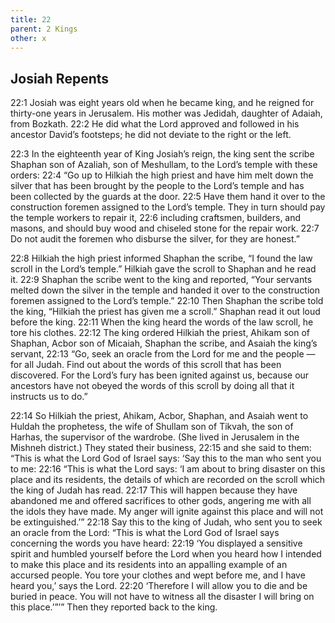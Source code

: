```yaml
---
title: 22
parent: 2 Kings
other: x
---
```


## Josiah Repents

<a name="22:1">22:1</a> Josiah was eight years old when he became king, and he reigned for thirty-one years in Jerusalem. His mother was Jedidah, daughter of Adaiah, from Bozkath. <a name="22:2">22:2</a> He did what the Lord approved and followed in his ancestor David’s footsteps; he did not deviate to the right or the left.

<a name="22:3">22:3</a> In the eighteenth year of King Josiah’s reign, the king sent the scribe Shaphan son of Azaliah, son of Meshullam, to the Lord’s temple with these orders: <a name="22:4">22:4</a> “Go up to Hilkiah the high priest and have him melt down the silver that has been brought by the people to the Lord’s temple and has been collected by the guards at the door. <a name="22:5">22:5</a> Have them hand it over to the construction foremen assigned to the Lord’s temple. They in turn should pay the temple workers to repair it, <a name="22:6">22:6</a> including craftsmen, builders, and masons, and should buy wood and chiseled stone for the repair work. <a name="22:7">22:7</a> Do not audit the foremen who disburse the silver, for they are honest.”

<a name="22:8">22:8</a> Hilkiah the high priest informed Shaphan the scribe, “I found the law scroll in the Lord’s temple.” Hilkiah gave the scroll to Shaphan and he read it. <a name="22:9">22:9</a> Shaphan the scribe went to the king and reported, “Your servants melted down the silver in the temple and handed it over to the construction foremen assigned to the Lord’s temple.” <a name="22:10">22:10</a> Then Shaphan the scribe told the king, “Hilkiah the priest has given me a scroll.” Shaphan read it out loud before the king. <a name="22:11">22:11</a> When the king heard the words of the law scroll, he tore his clothes. <a name="22:12">22:12</a> The king ordered Hilkiah the priest, Ahikam son of Shaphan, Acbor son of Micaiah, Shaphan the scribe, and Asaiah the king’s servant, <a name="22:13">22:13</a> “Go, seek an oracle from the Lord for me and the people — for all Judah. Find out about the words of this scroll that has been discovered. For the Lord’s fury has been ignited against us, because our ancestors have not obeyed the words of this scroll by doing all that it instructs us to do.”

<a name="22:14">22:14</a> So Hilkiah the priest, Ahikam, Acbor, Shaphan, and Asaiah went to Huldah the prophetess, the wife of Shullam son of Tikvah, the son of Harhas, the supervisor of the wardrobe. (She lived in Jerusalem in the Mishneh district.) They stated their business, <a name="22:15">22:15</a> and she said to them: “This is what the Lord God of Israel says: ‘Say this to the man who sent you to me: <a name="22:16">22:16</a> “This is what the Lord says: ‘I am about to bring disaster on this place and its residents, the details of which are recorded on the scroll which the king of Judah has read. <a name="22:17">22:17</a> This will happen because they have abandoned me and offered sacrifices to other gods, angering me with all the idols they have made. My anger will ignite against this place and will not be extinguished.’” <a name="22:18">22:18</a> Say this to the king of Judah, who sent you to seek an oracle from the Lord: “This is what the Lord God of Israel says concerning the words you have heard: <a name="22:19">22:19</a> ‘You displayed a sensitive spirit and humbled yourself before the Lord when you heard how I intended to make this place and its residents into an appalling example of an accursed people. You tore your clothes and wept before me, and I have heard you,’ says the Lord. <a name="22:20">22:20</a> ‘Therefore I will allow you to die and be buried in peace. You will not have to witness all the disaster I will bring on this place.’”’” Then they reported back to the king.
